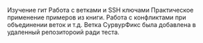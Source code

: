 Изучение гит
Работа с ветками и SSH  ключами
Практическое применение примеров из книги. Работа с конфликтами при объединении веток и т.д.
Ветка СурвурФикс была добавлена в удаленный репозитороий ради теста.
